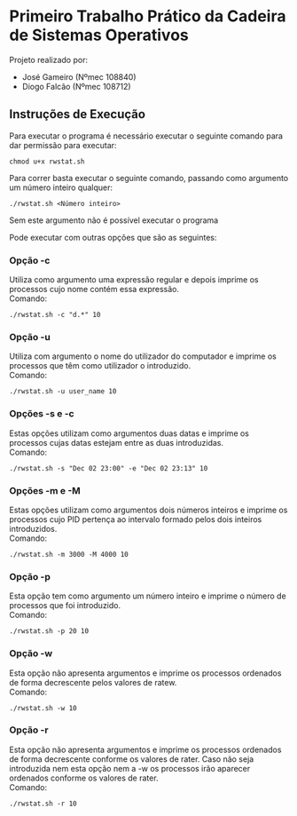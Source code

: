 # Primeiro Trabalho Prático da Cadeira de Sistemas Operativos 

Projeto realizado por:
- José Gameiro (Nºmec 108840)
- Diogo Falcão (Nºmec 108712)

## Instruções de Execução

Para executar o programa é necessário executar o seguinte comando para dar permissão para executar:
```
chmod u+x rwstat.sh
```

Para correr basta executar o seguinte comando, passando como argumento um número inteiro qualquer:
```
./rwstat.sh <Número inteiro>
```
Sem este argumento não é possível executar o programa

Pode executar com outras opções que são as seguintes:

### Opção -c

Utiliza como argumento uma expressão regular e depois imprime os processos cujo nome contém essa expressão.<br />
Comando:
```
./rwstat.sh -c "d.*" 10
```

### Opção -u

Utiliza com argumento o nome do utilizador do computador e imprime os processos que têm como utilizador o introduzido.<br />
Comando:
```
./rwstat.sh -u user_name 10
```

### Opções -s e -c

Estas opções utilizam como argumentos duas datas e imprime os processos cujas datas estejam entre as duas introduzidas.<br />
Comando:
```
./rwstat.sh -s "Dec 02 23:00" -e "Dec 02 23:13" 10
```

### Opções -m e -M

Estas opções utilizam como argumentos dois números inteiros e imprime os processos cujo PID pertença ao intervalo formado pelos dois inteiros introduzidos.<br />
Comando:
```
./rwstat.sh -m 3000 -M 4000 10
```

### Opção -p

Esta opção tem como argumento um número inteiro e imprime o número de processos que foi introduzido.<br />
Comando:
```
./rwstat.sh -p 20 10
```

### Opção -w

Esta opção não apresenta argumentos e imprime os processos ordenados de forma decrescente pelos valores de ratew.<br />
Comando:
```
./rwstat.sh -w 10
```

### Opção -r

Esta opção não apresenta argumentos  e imprime os processos ordenados de forma decrescente conforme os valores de rater. Caso não seja introduzida nem esta opção nem a -w os processos irão aparecer ordenados conforme os valores de rater.<br />
Comando:
```
./rwstat.sh -r 10
```





